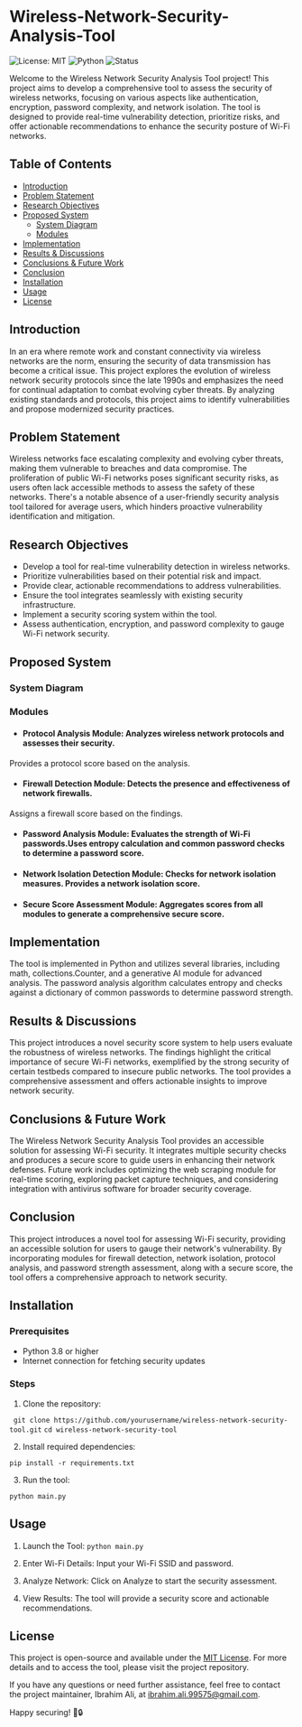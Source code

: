# Wireless-Network-Security-Analysis-Tool

![License: MIT](https://img.shields.io/badge/License-MIT-green.svg)
![Python](https://img.shields.io/badge/Python-3.8%2B-blue)
![Status](https://img.shields.io/badge/Status-Active-brightgreen)

Welcome to the Wireless Network Security Analysis Tool project! This project aims to develop a comprehensive tool to assess the security of wireless networks, focusing on various aspects like authentication, encryption, password complexity, and network isolation. The tool is designed to provide real-time vulnerability detection, prioritize risks, and offer actionable recommendations to enhance the security posture of Wi-Fi networks.

## Table of Contents
- [Introduction](#introduction)
- [Problem Statement](#problem-statement)
- [Research Objectives](#research-objectives)
- [Proposed System](#proposed-system)
  - [System Diagram](#system-diagram)
  - [Modules](#modules)
- [Implementation](#implementation)
- [Results & Discussions](#results--discussions)
- [Conclusions & Future Work](#conclusions--future-work)
- [Conclusion](#conclusion)
- [Installation](#installation)
- [Usage](#usage)
- [License](#license)

## Introduction
In an era where remote work and constant connectivity via wireless networks are the norm, ensuring the security of data transmission has become a critical issue. This project explores the evolution of wireless network security protocols since the late 1990s and emphasizes the need for continual adaptation to combat evolving cyber threats. By analyzing existing standards and protocols, this project aims to identify vulnerabilities and propose modernized security practices.

## Problem Statement
Wireless networks face escalating complexity and evolving cyber threats, making them vulnerable to breaches and data compromise. The proliferation of public Wi-Fi networks poses significant security risks, as users often lack accessible methods to assess the safety of these networks. There's a notable absence of a user-friendly security analysis tool tailored for average users, which hinders proactive vulnerability identification and mitigation.

## Research Objectives
- Develop a tool for real-time vulnerability detection in wireless networks.
- Prioritize vulnerabilities based on their potential risk and impact.
- Provide clear, actionable recommendations to address vulnerabilities.
- Ensure the tool integrates seamlessly with existing security infrastructure.
- Implement a security scoring system within the tool.
- Assess authentication, encryption, and password complexity to gauge Wi-Fi network security.

## Proposed System
### System Diagram


### Modules
- #### Protocol Analysis Module: Analyzes wireless network protocols and assesses their security.
Provides a protocol score based on the analysis.

- #### Firewall Detection Module: Detects the presence and effectiveness of network firewalls.
Assigns a firewall score based on the findings.

- #### Password Analysis Module: Evaluates the strength of Wi-Fi passwords.Uses entropy calculation and common password checks to determine a password score.

- #### Network Isolation Detection Module: Checks for network isolation measures. Provides a network isolation score.

- #### Secure Score Assessment Module: Aggregates scores from all modules to generate a comprehensive secure score.

## Implementation
The tool is implemented in Python and utilizes several libraries, including math, collections.Counter, and a generative AI module for advanced analysis. The password analysis algorithm calculates entropy and checks against a dictionary of common passwords to determine password strength.

## Results & Discussions
This project introduces a novel security score system to help users evaluate the robustness of wireless networks. The findings highlight the critical importance of secure Wi-Fi networks, exemplified by the strong security of certain testbeds compared to insecure public networks. The tool provides a comprehensive assessment and offers actionable insights to improve network security.

## Conclusions & Future Work
The Wireless Network Security Analysis Tool provides an accessible solution for assessing Wi-Fi security. It integrates multiple security checks and produces a secure score to guide users in enhancing their network defenses. Future work includes optimizing the web scraping module for real-time scoring, exploring packet capture techniques, and considering integration with antivirus software for broader security coverage.

## Conclusion
This project introduces a novel tool for assessing Wi-Fi security, providing an accessible solution for users to gauge their network's vulnerability. By incorporating modules for firewall detection, network isolation, protocol analysis, and password strength assessment, along with a secure score, the tool offers a comprehensive approach to network security.

## Installation
### Prerequisites
- Python 3.8 or higher
- Internet connection for fetching security updates

### Steps
1. Clone the repository:

` 
git clone https://github.com/yourusername/wireless-network-security-tool.git
`
`
cd wireless-network-security-tool
`

2. Install required dependencies:

`
pip install -r requirements.txt
`

3. Run the tool:

`
python main.py
`

## Usage
1. Launch the Tool:
`
python main.py
`

2. Enter Wi-Fi Details: Input your Wi-Fi SSID and password.

3. Analyze Network: Click on Analyze to start the security assessment.

4. View Results: The tool will provide a security score and actionable recommendations.

## License
This project is open-source and available under the <a href="https://github.com/Ibrahim99575/web-drum-play/blob/fd574d3b7ff978c83c95bece92f8c7ba4486b120/LICENSE/">MIT License</a>.
For more details and to access the tool, please visit the project repository.

If you have any questions or need further assistance, feel free to contact the project maintainer, Ibrahim Ali, at ibrahim.ali.99575@gmail.com.

Happy securing! 🚀🔒
